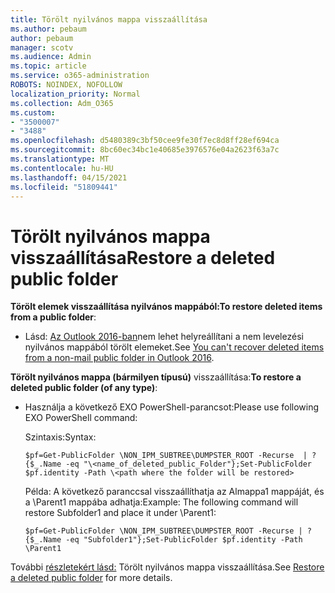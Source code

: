 ```yaml
---
title: Törölt nyilvános mappa visszaállítása
ms.author: pebaum
author: pebaum
manager: scotv
ms.audience: Admin
ms.topic: article
ms.service: o365-administration
ROBOTS: NOINDEX, NOFOLLOW
localization_priority: Normal
ms.collection: Adm_O365
ms.custom:
- "3500007"
- "3488"
ms.openlocfilehash: d5480389c3bf50cee9fe30f7ec8d8ff28ef694ca
ms.sourcegitcommit: 8bc60ec34bc1e40685e3976576e04a2623f63a7c
ms.translationtype: MT
ms.contentlocale: hu-HU
ms.lasthandoff: 04/15/2021
ms.locfileid: "51809441"
---
```

# <a name="restore-a-deleted-public-folder"></a><span data-ttu-id="4ff83-102">Törölt nyilvános mappa visszaállítása</span><span class="sxs-lookup"><span data-stu-id="4ff83-102">Restore a deleted public folder</span></span>

<span data-ttu-id="4ff83-103">**Törölt elemek visszaállítása nyilvános mappából:**</span><span class="sxs-lookup"><span data-stu-id="4ff83-103">**To restore deleted items from a public folder**:</span></span>

- <span data-ttu-id="4ff83-104">Lásd: [Az Outlook 2016-ban](https://aka.ms/pfrec)nem lehet helyreállítani a nem levelezési nyilvános mappából törölt elemeket.</span><span class="sxs-lookup"><span data-stu-id="4ff83-104">See [You can't recover deleted items from a non-mail public folder in Outlook 2016](https://aka.ms/pfrec).</span></span>
 
<span data-ttu-id="4ff83-105">**Törölt nyilvános mappa (bármilyen típusú)** visszaállítása:</span><span class="sxs-lookup"><span data-stu-id="4ff83-105">**To restore a deleted public folder (of any type)**:</span></span> 

- <span data-ttu-id="4ff83-106">Használja a következő EXO PowerShell-parancsot:</span><span class="sxs-lookup"><span data-stu-id="4ff83-106">Please use following EXO PowerShell command:</span></span>

    <span data-ttu-id="4ff83-107">Szintaxis:</span><span class="sxs-lookup"><span data-stu-id="4ff83-107">Syntax:</span></span>

     `$pf=Get-PublicFolder \NON_IPM_SUBTREE\DUMPSTER_ROOT -Recurse  | ?{$_.Name -eq "\<name_of_deleted_public_Folder"};Set-PublicFolder $pf.identity -Path \<path where the folder will be restored>`

    <span data-ttu-id="4ff83-108">Példa: A következő paranccsal visszaállíthatja az Almappa1 mappáját, és a \Parent1 mappába adhatja:</span><span class="sxs-lookup"><span data-stu-id="4ff83-108">Example: The following command will restore Subfolder1 and place it under \Parent1:</span></span>

    `$pf=Get-PublicFolder \NON_IPM_SUBTREE\DUMPSTER_ROOT -Recurse | ?{$_.Name -eq "Subfolder1"};Set-PublicFolder $pf.identity -Path \Parent1`

<span data-ttu-id="4ff83-109">További [részletekért lásd:](https://docs.microsoft.com/exchange/collaboration-exo/public-folders/restore-deleted-public-folder) Törölt nyilvános mappa visszaállítása.</span><span class="sxs-lookup"><span data-stu-id="4ff83-109">See [Restore a deleted public folder](https://docs.microsoft.com/exchange/collaboration-exo/public-folders/restore-deleted-public-folder) for more details.</span></span>
